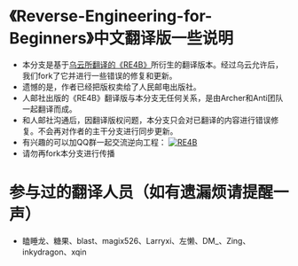 《Reverse-Engineering-for-Beginners》中文翻译版一些说明
=

- 本分支是基于[乌云所翻译的《RE4B》](https://github.com/woolabs/Reverseng)所衍生的翻译版本。经过乌云允许后，我们fork了它并进行一些错误的修复和更新。
- 遗憾的是，作者已经把版权卖给了人民邮电出版社。
- 人邮社出版的《RE4B》翻译版与本分支无任何关系，是由Archer和Anti团队一起翻译而成。
- 和人邮社沟通后，因翻译版权问题，本分支只会对已翻译的内容进行错误修复。不会再对作者的主干分支进行同步更新。
- 有兴趣的可以加QQ群一起交流逆向工程： [![RE4B](http://pub.idqqimg.com/wpa/images/group.png)](http://shang.qq.com/wpa/qunwpa?idkey=b1518dd16038d83086bcbe7847125e465447c3f7d990868f85a6d8df66c8c8e9)
- 请勿再fork本分支进行传播

# 参与过的翻译人员（如有遗漏烦请提醒一声）

-  瞌睡龙、糖果、blast、magix526、Larryxi、左懒、DM_、Zing、inkydragon、xqin
